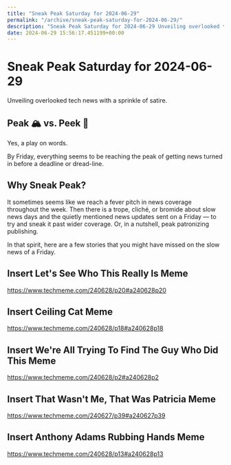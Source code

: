 ```yaml
---
title: "Sneak Peak Saturday for 2024-06-29"
permalink: "/archive/sneak-peak-saturday-for-2024-06-29/"
description: "Sneak Peak Saturday for 2024-06-29 Unveiling overlooked tech news with a sprinkle of satire. Peak 🏔️ vs. Peek 👀 Yes, a play on words. By Friday, everything..."
date: 2024-06-29 15:56:17.451199+00:00
---
```


<h1 style="text-align: start">Sneak Peak Saturday for 2024-06-29</h1><p style="text-align: start">Unveiling overlooked tech news with a sprinkle of satire.</p><h2 style="text-align: start">Peak 🏔️ vs. Peek 👀</h2><p style="text-align: start">Yes, a play on words.</p><p style="text-align: start">By Friday, everything seems to be reaching the peak of getting news turned in before a deadline or dread-line.</p><h2 style="text-align: start">Why Sneak Peak?</h2><p style="text-align: start">It sometimes seems like we reach a fever pitch in news coverage throughout the week. Then there is a trope, cliché, or bromide about slow news days and the quietly mentioned news updates sent on a Friday — to try and sneak it past wider coverage. Or, in a nutshell, peak patronizing publishing.</p><p style="text-align: start">In that spirit, here are a few stories that you might have missed on the slow news of a Friday.</p><h2>Insert Let's See Who This Really Is Meme</h2><p><a target="_blank" rel="noopener noreferrer nofollow" href="https://www.techmeme.com/240628/p20#a240628p20">https://www.techmeme.com/240628/p20#a240628p20</a></p><h2>Insert Ceiling Cat Meme</h2><p><a target="_blank" rel="noopener noreferrer nofollow" href="https://www.techmeme.com/240628/p18#a240628p18">https://www.techmeme.com/240628/p18#a240628p18</a></p><h2>Insert We're All Trying To Find The Guy Who Did This Meme</h2><p><a target="_blank" rel="noopener noreferrer nofollow" href="https://www.techmeme.com/240628/p2#a240628p2">https://www.techmeme.com/240628/p2#a240628p2</a></p><h2>Insert That Wasn't Me, That Was Patricia Meme</h2><p><a target="_blank" rel="noopener noreferrer nofollow" href="https://www.techmeme.com/240627/p39#a240627p39">https://www.techmeme.com/240627/p39#a240627p39</a></p><h2>Insert Anthony Adams Rubbing Hands Meme</h2><p><a target="_blank" rel="noopener noreferrer nofollow" href="https://www.techmeme.com/240628/p13#a240628p13">https://www.techmeme.com/240628/p13#a240628p13</a></p><p></p><p></p><ol class="footnotes"></ol>